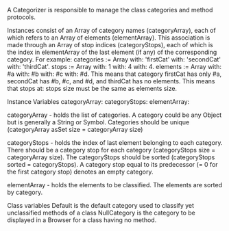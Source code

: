 A Categorizer is responsible to manage the class categories and method protocols. 

Instances consist of an Array of category names (categoryArray), each of which refers to an Array of elements (elementArray). This association is made through an Array of stop indices (categoryStops), each of which is 
the index in elementArray of the last element (if any) of the corresponding category. For example: categories := Array with: 'firstCat' with: 'secondCat' with: 'thirdCat'. stops := Array with: 1 with: 4 with: 4. 
elements := Array with: #a with: #b with: #c with: #d. This means that category firstCat has only #a, secondCat has #b, #c, and #d, and thirdCat has no elements. This means that stops at: stops size must be the same as elements size.

 Instance Variables
      categoryArray:          <SequenceableCollection of: Object>
      categoryStops:          <SequenceableCollection of: Integer>
      elementArray:           <SequenceableCollection of: Object>

categoryArray
       - holds the list of categories.
       A category could be any Object but is generally a String or Symbol.
       Categories should be unique (categoryArray asSet size = categoryArray size)

categoryStops
       - holds the index of last element belonging to each category.
       There should be a category stop for each category (categoryStops size = categoryArray size).
       The categoryStops should be sorted (categoryStops sorted = categoryStops).
       A category stop equal to its predecessor (= 0 for the first category stop) denotes an empty category.

elementArray
      - holds the elements to be classified. The elements are sorted by category.

Class variables
       Default is the default category used to classify yet unclassified methods of a class
       NullCategory is the category to be displayed in a Browser for a class having no method.
